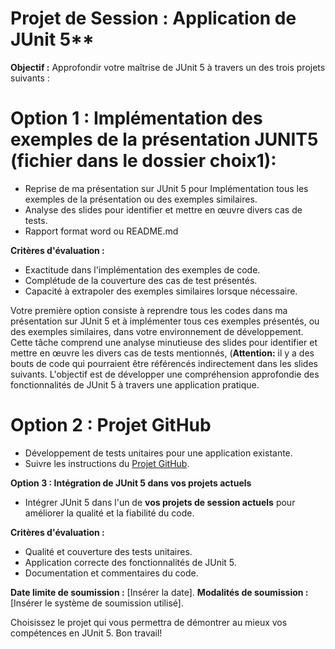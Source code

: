 # Projet de Session : Application de JUnit 5**

**Objectif :** Approfondir votre maîtrise de JUnit 5 à travers un des trois projets suivants :

# Option 1 : Implémentation des exemples de la présentation JUNIT5 (fichier dans le dossier choix1):
- Reprise de ma présentation sur JUnit 5 pour Implémentation tous les exemples de la présentation ou des exemples similaires.
- Analyse des slides pour identifier et mettre en œuvre divers cas de tests.
- Rapport format word ou README.md


**Critères d'évaluation :**
- Exactitude dans l'implémentation des exemples de code.
- Complétude de la couverture des cas de test présentés.
- Capacité à extrapoler des exemples similaires lorsque nécessaire.
  
Votre première option consiste à reprendre tous les codes dans ma présentation sur JUnit 5 et à implémenter tous ces exemples présentés, ou des exemples similaires, dans votre environnement de développement. Cette tâche comprend une analyse minutieuse des slides pour identifier et mettre en œuvre les divers cas de tests mentionnés, (**Attention:** il y a des bouts de code qui pourraient être référencés indirectement dans les slides suivants. L'objectif est de développer une compréhension approfondie des fonctionnalités de JUnit 5 à travers une application pratique.

# Option 2 : Projet GitHub 
- Développement de tests unitaires pour une application existante.
- Suivre les instructions du [Projet GitHub](https://github.com/hrhouma/tests-logiciels/blob/main/A4%20-Projet1%20Tests%20Unitaires/README.md).

**Option 3 : Intégration de JUnit 5 dans vos projets actuels**
- Intégrer JUnit 5 dans l'un de **vos projets de session actuels** pour améliorer la qualité et la fiabilité du code.

**Critères d'évaluation :**
- Qualité et couverture des tests unitaires.
- Application correcte des fonctionnalités de JUnit 5.
- Documentation et commentaires du code.

**Date limite de soumission :** [Insérer la date].
**Modalités de soumission :** [Insérer le système de soumission utilisé].

Choisissez le projet qui vous permettra de démontrer au mieux vos compétences en JUnit 5. Bon travail!


